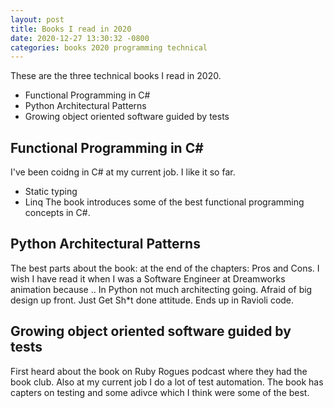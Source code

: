 ```yaml
---
layout: post
title: Books I read in 2020
date: 2020-12-27 13:30:32 -0800
categories: books 2020 programming technical
---
```


These are the three technical books I read in 2020.
- Functional Programming in C#
- Python Architectural Patterns
- Growing object oriented software guided by tests

## Functional Programming in C#
I've been coidng in C# at my current job. I like it so far.
* Static typing
* Linq
The book introduces some of the best functional programming concepts in C#.

## Python Architectural Patterns
The best parts about the book: at the end of the chapters: Pros and Cons.
I wish I have read it when I was a Software Engineer at Dreamworks animation because ..
In Python not much architecting going. Afraid of big design up front. Just Get Sh*t done attitude. Ends up in Ravioli code.

## Growing object oriented software guided by tests
First heard about the book on Ruby Rogues podcast where they had the book club.
Also at my current job I do a lot of test automation.
The book has capters on testing and some adivce which I think were some of the best.
